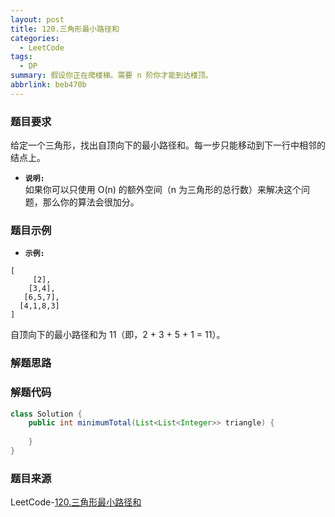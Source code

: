 ```yaml
---
layout: post
title: 120.三角形最小路径和
categories:
  - LeetCode
tags:
  - DP
summary: 假设你正在爬楼梯。需要 n 阶你才能到达楼顶。
abbrlink: beb470b
---
```


### 题目要求
给定一个三角形，找出自顶向下的最小路径和。每一步只能移动到下一行中相邻的结点上。

- **`说明:`**  
如果你可以只使用 O(n) 的额外空间（n 为三角形的总行数）来解决这个问题，那么你的算法会很加分。

### 题目示例
- **`示例:`**  
```
[
     [2],
    [3,4],
   [6,5,7],
  [4,1,8,3]
]
```
自顶向下的最小路径和为 11（即，2 + 3 + 5 + 1 = 11）。

### 解题思路



### 解题代码
```java
class Solution {
    public int minimumTotal(List<List<Integer>> triangle) {
        
    }
}
```



### 题目来源
LeetCode-[120.三角形最小路径和](https://leetcode-cn.com/problems/triangle/)
